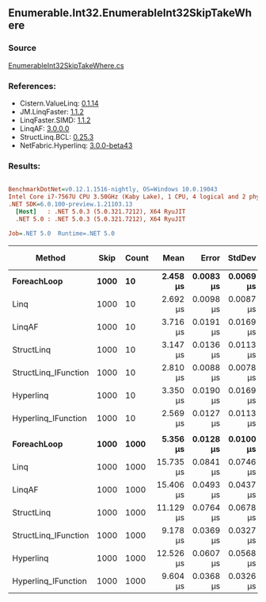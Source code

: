 ﻿## Enumerable.Int32.EnumerableInt32SkipTakeWhere

### Source
[EnumerableInt32SkipTakeWhere.cs](../LinqBenchmarks/Enumerable/Int32/EnumerableInt32SkipTakeWhere.cs)

### References:
- Cistern.ValueLinq: [0.1.14](https://www.nuget.org/packages/Cistern.ValueLinq/0.1.14)
- JM.LinqFaster: [1.1.2](https://www.nuget.org/packages/JM.LinqFaster/1.1.2)
- LinqFaster.SIMD: [1.1.2](https://www.nuget.org/packages/LinqFaster.SIMD/1.0.3)
- LinqAF: [3.0.0.0](https://www.nuget.org/packages/LinqAF/3.0.0.0)
- StructLinq.BCL: [0.25.3](https://www.nuget.org/packages/StructLinq.BCL/0.25.3)
- NetFabric.Hyperlinq: [3.0.0-beta43](https://www.nuget.org/packages/NetFabric.Hyperlinq/3.0.0-beta43)

### Results:
``` ini

BenchmarkDotNet=v0.12.1.1516-nightly, OS=Windows 10.0.19043
Intel Core i7-7567U CPU 3.50GHz (Kaby Lake), 1 CPU, 4 logical and 2 physical cores
.NET SDK=6.0.100-preview.1.21103.13
  [Host]   : .NET 5.0.3 (5.0.321.7212), X64 RyuJIT
  .NET 5.0 : .NET 5.0.3 (5.0.321.7212), X64 RyuJIT

Job=.NET 5.0  Runtime=.NET 5.0  

```
|               Method | Skip | Count |      Mean |     Error |    StdDev | Ratio | RatioSD |  Gen 0 | Gen 1 | Gen 2 | Allocated |
|--------------------- |----- |------ |----------:|----------:|----------:|------:|--------:|-------:|------:|------:|----------:|
|          **ForeachLoop** | **1000** |    **10** |  **2.458 μs** | **0.0083 μs** | **0.0069 μs** |  **1.00** |    **0.00** | **0.0191** |     **-** |     **-** |      **40 B** |
|                 Linq | 1000 |    10 |  2.692 μs | 0.0098 μs | 0.0087 μs |  1.10 |    0.00 | 0.0992 |     - |     - |     208 B |
|               LinqAF | 1000 |    10 |  3.716 μs | 0.0191 μs | 0.0169 μs |  1.51 |    0.01 | 0.0191 |     - |     - |      40 B |
|           StructLinq | 1000 |    10 |  3.147 μs | 0.0136 μs | 0.0113 μs |  1.28 |    0.00 | 0.0610 |     - |     - |     128 B |
| StructLinq_IFunction | 1000 |    10 |  2.810 μs | 0.0088 μs | 0.0078 μs |  1.14 |    0.00 | 0.0191 |     - |     - |      40 B |
|            Hyperlinq | 1000 |    10 |  3.350 μs | 0.0190 μs | 0.0169 μs |  1.36 |    0.01 | 0.0191 |     - |     - |      40 B |
|  Hyperlinq_IFunction | 1000 |    10 |  2.569 μs | 0.0127 μs | 0.0113 μs |  1.04 |    0.01 | 0.0191 |     - |     - |      40 B |
|                      |      |       |           |           |           |       |         |        |       |       |           |
|          **ForeachLoop** | **1000** |  **1000** |  **5.356 μs** | **0.0128 μs** | **0.0100 μs** |  **1.00** |    **0.00** | **0.0153** |     **-** |     **-** |      **40 B** |
|                 Linq | 1000 |  1000 | 15.735 μs | 0.0841 μs | 0.0746 μs |  2.94 |    0.02 | 0.0916 |     - |     - |     208 B |
|               LinqAF | 1000 |  1000 | 15.406 μs | 0.0493 μs | 0.0437 μs |  2.88 |    0.01 |      - |     - |     - |      40 B |
|           StructLinq | 1000 |  1000 | 11.129 μs | 0.0764 μs | 0.0678 μs |  2.08 |    0.01 | 0.0610 |     - |     - |     128 B |
| StructLinq_IFunction | 1000 |  1000 |  9.178 μs | 0.0369 μs | 0.0327 μs |  1.71 |    0.01 | 0.0153 |     - |     - |      40 B |
|            Hyperlinq | 1000 |  1000 | 12.526 μs | 0.0607 μs | 0.0568 μs |  2.34 |    0.01 | 0.0153 |     - |     - |      40 B |
|  Hyperlinq_IFunction | 1000 |  1000 |  9.604 μs | 0.0368 μs | 0.0326 μs |  1.79 |    0.01 | 0.0153 |     - |     - |      40 B |

